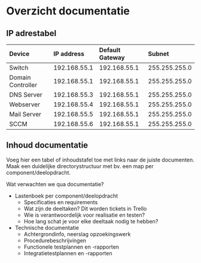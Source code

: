 # Overzicht documentatie

## IP adrestabel

| Device | IP address | Default Gateway | Subnet |
|:---------------|:----------------------------------------|:----------|:----------|
| Switch | 192.168.55.1 | 192.168.55.1 | 255.255.255.0 |
| Domain Controller | 192.168.55.1 | 192.168.55.1 | 255.255.255.0 |
| DNS Server | 192.168.55.3 | 192.168.55.1 | 255.255.255.0 |
| Webserver | 192.168.55.4 | 192.168.55.1 | 255.255.255.0 |
| Mail Server | 192.168.55.5 | 192.168.55.1 | 255.255.255.0 |
| SCCM | 192.168.55.6 | 192.168.55.1 | 255.255.255.0 |

## Inhoud documentatie

Voeg hier een tabel of inhoudstafel toe met links naar de juiste documenten. Maak een duidelijke directorystructuur met bv. een map per component/deelopdracht.

Wat verwachten we qua documentatie?

- Lastenboek per component/deelopdracht
    - Specificaties en requirements
    - Wat zijn de deeltaken? Dit worden tickets in Trello
    - Wie is verantwoordelijk voor realisatie en testen?
    - Hoe lang schat je voor elke deeltaak nodig te hebben?
- Technische documentatie
    - Achtergrondinfo, neerslag opzoekingswerk
    - Procedurebeschrijvingen
    - Functionele testplannen en -rapporten
    - Integratietestplannen en -rapporten
